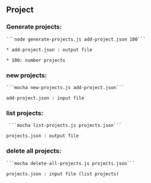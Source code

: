 Project
----------

### Generate projects:

	```node generate-projects.js add-project.json 100```

	* add-project.json : output file

	* 100: number projects 


### new projects:

	```mocha new-projects.js add-project.json```

	add-project.json : input file


### list projects:

	 ```mocha list-projects.js projects.json```

	projects.json : output file


### delete all projects:

	```mocha delete-all-projects.js projects.json```
	
	projects.json : input file (list projects)

